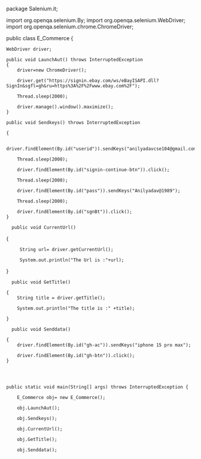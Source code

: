 package Salenium.it;

import org.openqa.selenium.By;
import org.openqa.selenium.WebDriver;
import org.openqa.selenium.chrome.ChromeDriver;

  public class E_Commerce {
	
	WebDriver driver;
	
	public void LaunchAut() throws InterruptedException
	{
		driver=new ChromeDriver();
		
		driver.get("https://signin.ebay.com/ws/eBayISAPI.dll?SignIn&sgfl=gh&ru=https%3A%2F%2Fwww.ebay.com%2F");
		
		Thread.sleep(2000);
		
		driver.manage().window().maximize();
	}
	
    public void Sendkeys() throws InterruptedException
	
	{
		
		driver.findElement(By.id("userid")).sendKeys("anilyadavcse104@gmail.com");
		
	    Thread.sleep(2000);
	     
	    driver.findElement(By.id("signin-continue-btn")).click();
	     
	    Thread.sleep(2000);
		
		driver.findElement(By.id("pass")).sendKeys("Anilyadav@1989");
		
		Thread.sleep(2000);
		
		driver.findElement(By.id("sgnBt")).click();
	}

      public void CurrentUrl()
   {
    	  
	     String url= driver.getCurrentUrl();
	
	     System.out.println("The Url is :"+url);
   }
      
      public void GetTitle()
  	
  	{
  		String title = driver.getTitle();
  		
  		System.out.println("The title is :" +title);
  		
  	}
      
      public void Senddata()
  	
  	{
  		driver.findElement(By.id("gh-ac")).sendKeys("iphone 15 pro max");
  		
  		driver.findElement(By.id("gh-btn")).click();
  	}
      
    

	
	public static void main(String[] args) throws InterruptedException {
		
		E_Commerce obj= new E_Commerce();
		
		obj.LaunchAut();
		
		obj.Sendkeys();
		
		obj.CurrentUrl();
		
		obj.GetTitle();
		
		obj.Senddata();
		
